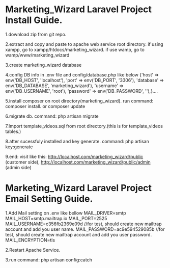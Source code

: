 # Marketing_Wizard Laravel Project Install Guide.
1.download zip from git repo.


2.extract and copy and paste to apache web service root directory.
  if using xampp, go to xampp/htdocs/marketing_wizard. if use wamp, go to wamp/www/marketing_wizard


3.create marketing_wizard database


4.config DB info in .env file and config/database.php
  like below
            {'host' => env('DB_HOST', 'localhost'),
            'port' => env('DB_PORT', '3306'),
            'database' => env('DB_DATABASE', 'marketing_wizard'),
            'username' => env('DB_USERNAME', 'root'),
            'password' => env('DB_PASSWORD', ''),}....


5.install composer on root directory(marketing_wizard). run command: composer install. or composer update

6.migrate db. command: php artisan migrate

7.Import template_videos.sql from root directory.(this is for template_videos tables.)

8.after sucessfuly installed and key generate. command: php artisan key:generate


9.end: visit like this: http://localhost.com/marketing_wizard/public (customer side), http://localhost.com/marketing_wizard/public/admin (admin side)


# Marketing_Wizard Laravel Project Email Setting Guide.
1.Add Mail setting on .env like bellow
	MAIL_DRIVER=smtp
	MAIL_HOST=smtp.mailtrap.io
	MAIL_PORT=2525
	MAIL_USERNAME=c356fb2369e09d //for test, should create new mailtrap account and add you user name.
	MAIL_PASSWORD=ac9e594529085b //for test, should create new mailtrap account and add you user password.
	MAIL_ENCRYPTION=tls


2.Restart Apache Service.


3.run command: php artisan config:catch
